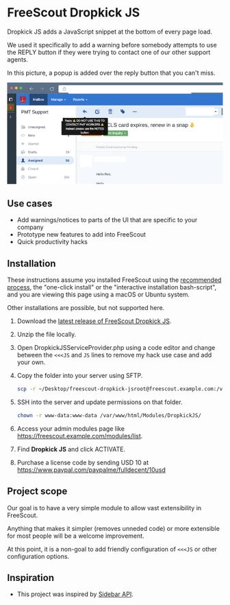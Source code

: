 # FreeScout Dropkick JS

Dropkick JS adds a JavaScript snippet at the bottom of every page load.

We used it specifically to add a warning before somebody attempts to use the REPLY button if they were trying to contact one of our other support agents.

In this picture, a popup is added over the reply button that you can't miss.

![screenshot](screenshot.png)

## Use cases

- Add warnings/notices to parts of the UI that are specific to your company
- Prototype new features to add into FreeScout
- Quick productivity hacks

## Installation

These instructions assume you installed FreeScout using the [recommended process](https://github.com/freescout-helpdesk/freescout/wiki/Installation-Guide), the "one-click install" or the "interactive installation bash-script", and you are viewing this page using a macOS or Ubuntu system.

Other installations are possible, but not supported here.

1. Download the [latest release of FreeScout Dropkick JS](https://github.com/fulldecent/freescout-dropkick-js/releases).

2. Unzip the file locally.

3. Open DropkickJSServiceProvider.php using a code editor and change between the `<<<JS` and `JS` lines to remove my hack use case and add your own.

4. Copy the folder into your server using SFTP.

   ```sh
   scp -r ~/Desktop/freescout-dropkick-jsroot@freescout.example.com:/var/www/html/Modules/DropkickJS/
   ```

5. SSH into the server and update permissions on that folder.

   ```sh
   chown -r www-data:www-data /var/www/html/Modules/DropkickJS/
   ```

6. Access your admin modules page like https://freescout.example.com/modules/list.

7. Find **Dropkick JS** and click ACTIVATE.

8. Purchase a license code by sending USD 10 at https://www.paypal.com/paypalme/fulldecent/10usd

## Project scope

Our goal is to have a very simple module to allow vast extensibility in FreeScout.

Anything that makes it simpler (removes unneded code) or more extensible for most people will be a welcome improvement.

At this point, it is a non-goal to add friendly configuration of `<<<JS` or other configuration options.

## Inspiration

* This project was inspired by [Sidebar API](https://scoutdevs.com/downloads/sidebar-api/).
